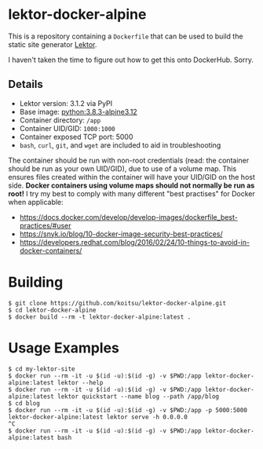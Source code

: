 # lektor-docker-alpine

This is a repository containing a `Dockerfile` that can be used to build the
static site generator [Lektor](https://github.com/lektor/lektor).

I haven't taken the time to figure out how to get this onto DockerHub.  Sorry.

## Details

* Lektor version: 3.1.2 via PyPI
* Base image: [python:3.8.3-alpine3.12](https://hub.docker.com/_/python)
* Container directory: `/app`
* Container UID/GID: `1000:1000`
* Container exposed TCP port: 5000
* `bash`, `curl`, `git`, and `wget` are included to aid in troubleshooting

The container should be run with non-root credentials (read: the container
should be run as your own UID/GID), due to use of a volume map.  This ensures
files created within the container will have your UID/GID on the host side.
**Docker containers using volume maps should not normally be run as root!**
I try my best to comply with many different "best practises" for Docker
when applicable:

* https://docs.docker.com/develop/develop-images/dockerfile_best-practices/#user
* https://snyk.io/blog/10-docker-image-security-best-practices/
* https://developers.redhat.com/blog/2016/02/24/10-things-to-avoid-in-docker-containers/

# Building

```
$ git clone https://github.com/koitsu/lektor-docker-alpine.git
$ cd lektor-docker-alpine
$ docker build --rm -t lektor-docker-alpine:latest .
```

# Usage Examples

```
$ cd my-lektor-site
$ docker run --rm -it -u $(id -u):$(id -g) -v $PWD:/app lektor-docker-alpine:latest lektor --help
$ docker run --rm -it -u $(id -u):$(id -g) -v $PWD:/app lektor-docker-alpine:latest lektor quickstart --name blog --path /app/blog
$ cd blog
$ docker run --rm -it -u $(id -u):$(id -g) -v $PWD:/app -p 5000:5000 lektor-docker-alpine:latest lektor serve -h 0.0.0.0
^C
$ docker run --rm -it -u $(id -u):$(id -g) -v $PWD:/app lektor-docker-alpine:latest bash
```

